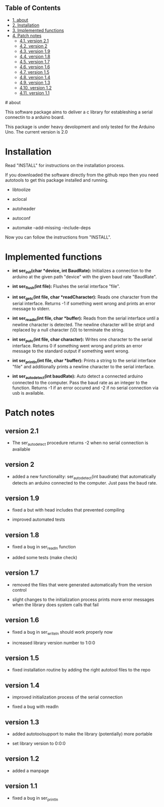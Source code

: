 <div id="table-of-contents">
<h2>Table of Contents</h2>
<div id="text-table-of-contents">
<ul>
<li><a href="#sec-1">1. about</a></li>
<li><a href="#sec-2">2. Installation</a></li>
<li><a href="#sec-3">3. Implemented functions</a></li>
<li><a href="#sec-4">4. Patch notes</a>
<ul>
<li><a href="#sec-4-1">4.1. version 2.1</a></li>
<li><a href="#sec-4-2">4.2. version 2</a></li>
<li><a href="#sec-4-3">4.3. version 1.9</a></li>
<li><a href="#sec-4-4">4.4. version 1.8</a></li>
<li><a href="#sec-4-5">4.5. version 1.7</a></li>
<li><a href="#sec-4-6">4.6. version 1.6</a></li>
<li><a href="#sec-4-7">4.7. version 1.5</a></li>
<li><a href="#sec-4-8">4.8. version 1.4</a></li>
<li><a href="#sec-4-9">4.9. version 1.3</a></li>
<li><a href="#sec-4-10">4.10. version 1.2</a></li>
<li><a href="#sec-4-11">4.11. version 1.1</a></li>
</ul>
</li>
</ul>
</div>
</div>
# about

This software package aims to deliver a c library for estableshing a
serial connectin to a arduino board.

This package is under heavy devolopment and only tested for the
Arduino Uno.  The current version is 2.0

# Installation

Read "INSTALL" for instructions on the installation process.

If you downloaded the software directly from the github repo then you
need autotools to get this package installed and running.

-   libtoolize

-   aclocal

-   autoheader

-   autoconf

-   automake &#x2013;add-missing &#x2013;include-deps

Now you can follow the instructions from "INSTALL".

# Implemented functions

-   **int ser<sub>init</sub>(char \*device, int BaudRate):** Initializes a
    connection to the arduino at the given path "device" with the
    given baud rate "BaudRate".

-   **int ser<sub>flush</sub>(int file):** Flushes the serial interface "file".

-   **int ser<sub>getc</sub>(int file, char \*readCharacter):** Reads one character
    from the serial interface.  Returns -1 if something went wrong
    and prints an error message to stderr.

-   **int ser<sub>readln</sub>(int file, char \*buffer):** Reads from the serial
    interface until a newline character is detected.  The newline
    character will be stript and replaced by a null character (\\0)
    to terminate the string.

-   **int ser<sub>putc</sub>(int file, char character):** Writes one character to
    the serial interface. Returns 0 if something went wrong and
    prints an error message to the standard output if something
    went wrong.

-   **int ser<sub>println</sub>(int file, char \*buffer):** Prints a string to the
    serial interface "file" and additionally prints a newline
    character to the serial interface.

-   **int ser<sub>autodetect</sub>(int baudRate):** Auto detect a connected
    arduino connected to the computer.  Pass the baud rate as an
    integer to the function.  Returns -1 if an error occured and -2
    if no serial connection via usb is available.

# Patch notes

## version 2.1

-   The ser<sub>autodetect</sub> procedure returns -2 when no serial connection
    is available

## version 2

-   added a new functionality: ser<sub>autodetect</sub>(int baudrate) that
    automatically detects an arduino connected to the computer.  Just
    pass the baud rate.

## version 1.9

-   fixed a but with head includes that prevented compiling

-   improved automated tests

## version 1.8

-   fixed a bug in ser<sub>readln</sub> function

-   added some tests (make check)

## version 1.7

-   removed the files that were generated automatically from the
    version control

-   slight changes to the initialization process prints more error
    messages when the library does system calls that fail

## version 1.6

-   fixed a bug in ser<sub>writeln</sub> should work properly now

-   increased library version number to 1:0:0

## version 1.5

-   fixed installation routine by adding the right autotool files to
    the repo

## version 1.4

-   improved initialization process of the serial connection

-   fixed a bug with readln

## version 1.3

-   added autotoolsupport to make the library (potentially) more
    portable

-   set library version to 0:0:0

## version 1.2

-   added a manpage

## version 1.1

-   fixed a bug in ser<sub>println</sub>
